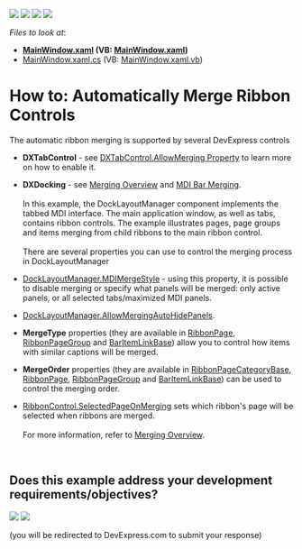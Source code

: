 <!-- default badges list -->
![](https://img.shields.io/endpoint?url=https://codecentral.devexpress.com/api/v1/VersionRange/128655445/15.1.7%2B)
[![](https://img.shields.io/badge/Open_in_DevExpress_Support_Center-FF7200?style=flat-square&logo=DevExpress&logoColor=white)](https://supportcenter.devexpress.com/ticket/details/T304338)
[![](https://img.shields.io/badge/📖_How_to_use_DevExpress_Examples-e9f6fc?style=flat-square)](https://docs.devexpress.com/GeneralInformation/403183)
[![](https://img.shields.io/badge/💬_Leave_Feedback-feecdd?style=flat-square)](#does-this-example-address-your-development-requirementsobjectives)
<!-- default badges end -->
<!-- default file list -->
*Files to look at*:

* **[MainWindow.xaml](./CS/WpfApplication1/MainWindow.xaml) (VB: [MainWindow.xaml](./VB/WpfApplication1/MainWindow.xaml))**
* [MainWindow.xaml.cs](./CS/WpfApplication1/MainWindow.xaml.cs) (VB: [MainWindow.xaml.vb](./VB/WpfApplication1/MainWindow.xaml.vb))
<!-- default file list end -->
# How to: Automatically Merge Ribbon Controls


<p>The automatic ribbon merging is supported by several DevExpress controls

* <strong>DXTabControl</strong> - see <a href="https://documentation.devexpress.com/#WPF/DevExpressXpfCoreDXTabControl_AllowMergingtopic">DXTabControl.AllowMerging Property</a> to learn more on how to enable it.
* <strong>DXDocking</strong> - see <a href="https://documentation.devexpress.com/#WPF/CustomDocument10587">Merging Overview</a> and <a href="https://documentation.devexpress.com/#WPF/CustomDocument9155">MDI Bar Merging</a>.<br><br>In this example, the DockLayoutManager component implements the tabbed MDI interface. The main application window, as well as tabs, contains ribbon controls. The example illustrates pages, page groups and items merging from child ribbons to the main ribbon control.<br><br>There are several properties you can use to control the merging process in DockLayoutManager

* <a href="https://documentation.devexpress.com/#WPF/DevExpressXpfDockingDockLayoutManager_MDIMergeStyletopic">DockLayoutManager.MDIMergeStyle</a> - using this property, it is possible to disable merging or specify what panels will be merged: only active panels, or all selected tabs/maximized MDI panels.
* <a href="https://documentation.devexpress.com/#WPF/DevExpressXpfDockingDockLayoutManager_AllowMergingAutoHidePanelstopic">DockLayoutManager.AllowMergingAutoHidePanels</a>.
* <strong>MergeType</strong> properties (they are available in <a href="https://documentation.devexpress.com/WPF/DevExpressXpfRibbonRibbonPage_MergeTypetopic.aspx">RibbonPage</a>, <a href="https://documentation.devexpress.com/WPF/DevExpressXpfRibbonRibbonPageGroup_MergeTypetopic.aspx">RibbonPageGroup</a> and <a href="https://documentation.devexpress.com/WPF/DevExpressXpfBarsBarItemLinkBase_MergeTypetopic.aspx">BarItemLinkBase</a>) allow you to control how items with similar captions will be merged.
* <strong>MergeOrder</strong> properties (they are available in <a href="https://documentation.devexpress.com/WPF/DevExpressXpfRibbonRibbonPageCategoryBase_MergeOrdertopic.aspx">RibbonPageCategoryBase</a>, <a href="https://documentation.devexpress.com/WPF/DevExpressXpfRibbonRibbonPage_MergeOrdertopic.aspx">RibbonPage</a>, <a href="https://documentation.devexpress.com/WPF/DevExpressXpfRibbonRibbonPageGroup_MergeOrdertopic.aspx">RibbonPageGroup</a> and <a href="https://documentation.devexpress.com/WPF/DevExpressXpfBarsBarItemLinkBase_MergeOrdertopic.aspx">BarItemLinkBase</a>) can be used to control the merging order.
* <a href="https://documentation.devexpress.com/#WPF/DevExpressXpfRibbonRibbonControl_SelectedPageOnMergingtopic">RibbonControl.SelectedPageOnMerging</a> sets which ribbon's page will be selected when ribbons are merged.<br><br>For more information, refer to <a href="https://documentation.devexpress.com/#WPF/CustomDocument10587">Merging Overview</a>.</p>

<br/>


<!-- feedback -->
## Does this example address your development requirements/objectives?

[<img src="https://www.devexpress.com/support/examples/i/yes-button.svg"/>](https://www.devexpress.com/support/examples/survey.xml?utm_source=github&utm_campaign=wpf-docklayoutmanager-merge-ribbon-controls&~~~was_helpful=yes) [<img src="https://www.devexpress.com/support/examples/i/no-button.svg"/>](https://www.devexpress.com/support/examples/survey.xml?utm_source=github&utm_campaign=wpf-docklayoutmanager-merge-ribbon-controls&~~~was_helpful=no)

(you will be redirected to DevExpress.com to submit your response)
<!-- feedback end -->
